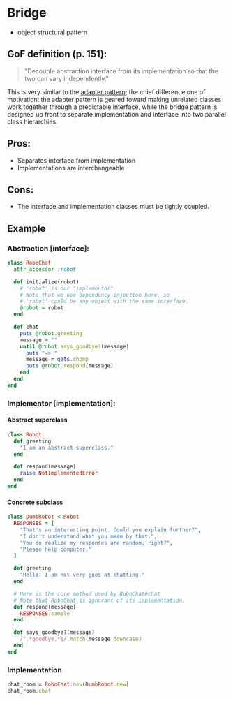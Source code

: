 # Bridge

-   object structural pattern

## GoF definition (p. 151):

> "Decouple abstraction interface from its implementation so that the two can vary independently."

This is very similar to the [adapter pattern](./adapter.md); the chief difference one of motivation: the adapter pattern is geared toward making unrelated classes work together through a predictable interface, while the bridge pattern is designed up front to separate implementation and interface into two parallel class hierarchies.

## Pros:

-   Separates interface from implementation
-   Implementations are interchangeable

## Cons:

-   The interface and implementation classes must be tightly coupled.

## Example

### Abstraction [interface]:

```ruby
class RoboChat
  attr_accessor :robot

  def initialize(robot)
    # 'robot' is our "implementor"
    # Note that we use dependency injection here, so
    # 'robot' could be any object with the same interface.
    @robot = robot
  end

  def chat
    puts @robot.greeting
    message = ""
    until @robot.says_goodbye?(message)
      puts "=> "
      message = gets.chomp
      puts @robot.respond(message)
    end
  end
end
```

### Implementor [implementation]:

#### Abstract superclass

```ruby
class Robot
  def greeting
    "I am an abstract superclass."
  end

  def respond(message)
    raise NotImplementedError
  end
end
```

#### Concrete subclass

```ruby
class DumbRobot < Robot
  RESPONSES = [
    "That's an interesting point. Could you explain further?",
    "I don't understand what you mean by that.",
    "You do realize my responses are random, right?",
    "Please help computer."
  ]

  def greeting
    "Hello! I am not very good at chatting."
  end

  # Here is the core method used by RoboChat#chat
  # Note that RoboChat is ignorant of its implementation.
  def respond(message)
    RESPONSES.sample
  end

  def says_goodbye?(message)
    /^.*goodbye.*$/.match(message.downcase)
  end
end
```

### Implementation

```ruby
chat_room = RoboChat.new(DumbRobot.new)
chat_room.chat
```
